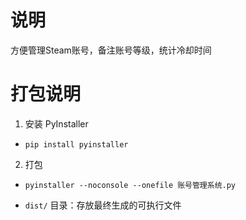 # 说明

方便管理Steam账号，备注账号等级，统计冷却时间

# 打包说明

1. 安装 PyInstaller

- `pip install pyinstaller`

2. 打包

- `pyinstaller --noconsole --onefile 账号管理系统.py`

- `dist/` 目录：存放最终生成的可执行文件